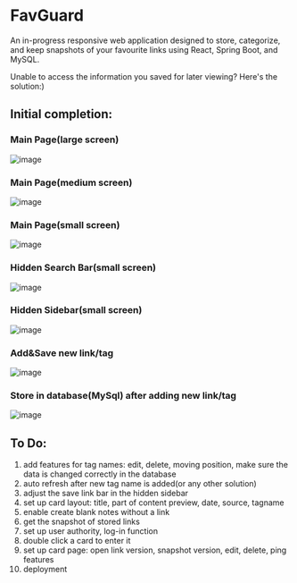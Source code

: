 # FavGuard

An in-progress responsive web application designed to store, categorize, and keep snapshots of your favourite links using React, Spring Boot, and MySQL.

Unable to access the information you saved for later viewing? Here's the solution:)


## Initial completion:


### Main Page(large screen)
![image](https://github.com/hannahwangmb/FavGuard/assets/89106221/cfa70eb4-5b2f-40d3-b1c1-1cc5468bb9c9)


### Main Page(medium screen)
![image](https://github.com/hannahwangmb/FavGuard/assets/89106221/f0224650-3fe7-4baa-8280-bd79c84dc781)


### Main Page(small screen)
![image](https://github.com/hannahwangmb/FavGuard/assets/89106221/4e58a0b5-eab9-4cde-82b9-189f6326e513)


### Hidden Search Bar(small screen)
![image](https://github.com/hannahwangmb/FavGuard/assets/89106221/6080f943-2c76-4951-9584-f2176483d159)


### Hidden Sidebar(small screen)
![image](https://github.com/hannahwangmb/FavGuard/assets/89106221/aa61c90d-e7aa-4612-a453-bc44710c9ff0)


### Add&Save new link/tag
![image](https://github.com/hannahwangmb/FavGuard/assets/89106221/95fe931f-2331-4390-a116-1548523f3015)


### Store in database(MySql) after adding new link/tag
![image](https://github.com/hannahwangmb/FavGuard/assets/89106221/36c99e60-b189-4216-8f3c-5d0173553cc9)


## To Do: 
1. add features for tag names: edit, delete, moving position, make sure the data is changed correctly in the database
2. auto refresh after new tag name is added(or any other solution)
3. adjust the save link bar in the hidden sidebar
4. set up card layout: title, part of content preview, date, source, tagname
5. enable create blank notes without a link
6. get the snapshot of stored links
7. set up user authority, log-in function
8. double click a card to enter it
9. set up card page: open link version, snapshot version, edit, delete, ping features
10. deployment
